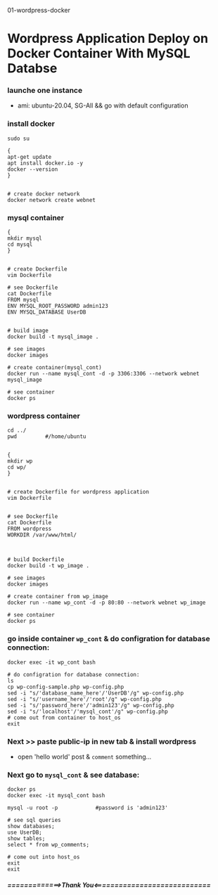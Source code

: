 01-wordpress-docker


# Wordpress Application Deploy on Docker Container With MySQL Databse


### launche one instance 
- ami: ubuntu-20.04, SG-All && go with default configuration


### install docker
```
sudo su

{
apt-get update
apt install docker.io -y
docker --version
}


# create docker network
docker network create webnet
```




### mysql container 
```
{
mkdir mysql
cd mysql
}


# create Dockerfile
vim Dockerfile

# see Dockerfile
cat Dockerfile
FROM mysql
ENV MYSQL_ROOT_PASSWORD admin123
ENV MYSQL_DATABASE UserDB


# build image
docker build -t mysql_image .

# see images
docker images

# create container(mysql_cont)
docker run --name mysql_cont -d -p 3306:3306 --network webnet mysql_image

# see container
docker ps
```




### wordpress container
```
cd ../
pwd			#/home/ubuntu


{
mkdir wp
cd wp/
}


# create Dockerfile for wordpress application
vim Dockerfile


# see Dockerfile
cat Dockerfile
FROM wordpress
WORKDIR /var/www/html/



# build Dockerfile
docker build -t wp_image .

# see images
docker images

# create container from wp_image
docker run --name wp_cont -d -p 80:80 --network webnet wp_image

# see container
docker ps
```



### go inside container `wp_cont` & do configration for database connection:
```
docker exec -it wp_cont bash

# do configration for database connection:
ls
cp wp-config-sample.php wp-config.php
sed -i "s/'database_name_here'/'UserDB'/g" wp-config.php
sed -i "s/'username_here'/'root'/g" wp-config.php
sed -i "s/'password_here'/'admin123'/g" wp-config.php
sed -i "s/'localhost'/'mysql_cont'/g" wp-config.php
# come out from container to host_os
exit
```




### Next >> paste public-ip in new tab & install wordpress
- open 'hello world' post & `comment` something...


### Next go to `mysql_cont` & see database:
```
docker ps
docker exec -it mysql_cont bash

mysql -u root -p			#password is 'admin123'

# see sql queries
show databases;
use UserDB;
show tables;
select * from wp_comments;

# come out into host_os
exit
exit
```


##### =============>Thank You<============================
